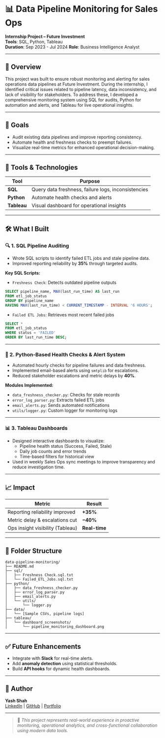 
# 📊 Data Pipeline Monitoring for Sales Ops

**Internship Project – Future Investment**  
**Tools**: SQL, Python, Tableau  
**Duration**: Sep 2023 - Jul 2024
**Role**: Business Intelligence Analyst

---

## 📝 Overview

This project was built to ensure robust monitoring and alerting for sales operations data pipelines at Future Investment. During the internship, I identified critical issues related to pipeline latency, data inconsistency, and lack of visibility for stakeholders. To address these, I developed a comprehensive monitoring system using SQL for audits, Python for automation and alerts, and Tableau for live operational insights.

---

## 🎯 Goals

- Audit existing data pipelines and improve reporting consistency.
- Automate health and freshness checks to preempt failures.
- Visualize real-time metrics for enhanced operational decision-making.

---

## 🧰 Tools & Technologies

| Tool     | Purpose                                  |
|----------|------------------------------------------|
| **SQL**  | Query data freshness, failure logs, inconsistencies |
| **Python** | Automate health checks and alerts     |
| **Tableau** | Visual dashboard for operational insights |

---

## 🛠️ What I Built

### 🔍 1. SQL Pipeline Auditing

- Wrote SQL scripts to identify failed ETL jobs and stale pipeline data.
- Improved reporting reliability by **35%** through targeted audits.

**Key SQL Scripts:**
- `Freshness Check`: Detects outdated pipeline outputs  
```sql
SELECT pipeline_name, MAX(last_run_time) AS last_run
FROM etl_job_status
GROUP BY pipeline_name
HAVING MAX(last_run_time) < CURRENT_TIMESTAMP - INTERVAL '6 HOURS';
```

- `Failed ETL Jobs`: Retrieves most recent failed jobs  
```sql
SELECT *
FROM etl_job_status
WHERE status = 'FAILED'
ORDER BY last_run_time DESC;
```

---

### 🐍 2. Python-Based Health Checks & Alert System

- Automated hourly checks for pipeline failures and data freshness.
- Implemented email-based alerts using `smtplib` for escalations.
- Reduced stakeholder escalations and metric delays by **40%**.

**Modules Implemented:**
- `data_freshness_checker.py`: Checks for stale records  
- `error_log_parser.py`: Extracts failed ETL jobs  
- `email_alerts.py`: Sends automated notifications  
- `utils/logger.py`: Custom logger for monitoring logs  

---

### 📊 3. Tableau Dashboards

- Designed interactive dashboards to visualize:
  - Pipeline health status (Success, Failed, Stale)
  - Daily job counts and error trends
  - Time-based filters for historical view
- Used in weekly Sales Ops sync meetings to improve transparency and reduce investigation time.

---

## 📈 Impact

| Metric                          | Result       |
|----------------------------------|--------------|
| Reporting reliability improved   | **+35%**     |
| Metric delay & escalations cut   | **−40%**     |
| Ops insight visibility (Tableau) | **Real-time**|

---

## 🔄 Folder Structure

```
data-pipeline-monitoring/
├── README.md
├── sql/
│   ├── Freshness Check.sql.txt
│   └── Failed_ETL_Jobs.sql.txt
├── python/
│   ├── data_freshness_checker.py
│   ├── error_log_parser.py
│   ├── email_alerts.py
│   └── utils/
│       └── logger.py
├── data/
│   └── [Sample CSVs, pipeline logs]
├── tableau/
│   └── dashboard_screenshots/
│       └── pipeline_monitoring_dashboard.png
```

---

## ✅ Future Enhancements

- Integrate with **Slack** for real-time alerts.
- Add **anomaly detection** using statistical thresholds.
- Build **API hooks** for dynamic health dashboards.

---

## 👤 Author

**Yash Shah**  
[LinkedIn](https://www.linkedin.com/in/yashshah033/) | [GitHub](https://github.com/ShahYash12) | [Portfolio](https://yash-shah-portfolio.notion.site/Hey-I-m-Yash-1554f5a4160d805397b9cd6cb77977ba)

---

> 📌 _This project represents real-world experience in proactive monitoring, operational analytics, and cross-functional collaboration using modern data tools._

